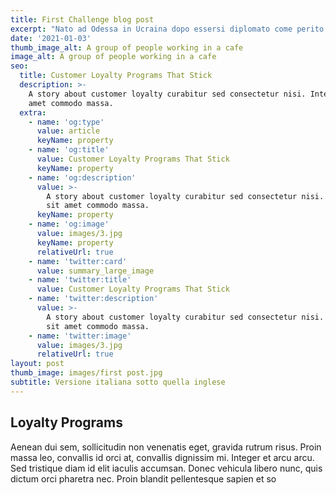 ```yaml
---
title: First Challenge blog post
excerpt: "Nato ad Odessa in Ucraina dopo essersi diplomato come perito manutentore Aeronautico presso l’I.T.I.S\_ G. Feltrinelli di Milano si iscrive al corso di laurea in Ingegneria Industriale Meccanica all'Università di Pavia. Durante il primo anno universitario entra a far parte del UniPV Sailing Team spinto dalla voglia di far esperienza\_ e di contribuire con le proprie conoscenze in ambito aeronautico. Entra nel Team Performance, partecipando principalmente alla progettazione dello scafo e al miglioramento dell’efficienza generale.Nel tempo libero, oltre alla passione per la chitarra elettrica, segue con interesse i progressi in campo aerospaziale e nel settore dell’automotive. La fluenza in lingua inglese ha reso possibile l’apprendimento di nozioni aggiuntive in campo tecnico, che lo motivano alla creazione di progetti personali su Fusion360 e su carta, mantenendo alta la voglia di reinventarsi e migliorarsi nel tempo."
date: '2021-01-03'
thumb_image_alt: A group of people working in a cafe
image_alt: A group of people working in a cafe
seo:
  title: Customer Loyalty Programs That Stick
  description: >-
    A story about customer loyalty curabitur sed consectetur nisi. Integer sit
    amet commodo massa.
  extra:
    - name: 'og:type'
      value: article
      keyName: property
    - name: 'og:title'
      value: Customer Loyalty Programs That Stick
      keyName: property
    - name: 'og:description'
      value: >-
        A story about customer loyalty curabitur sed consectetur nisi. Integer
        sit amet commodo massa.
      keyName: property
    - name: 'og:image'
      value: images/3.jpg
      keyName: property
      relativeUrl: true
    - name: 'twitter:card'
      value: summary_large_image
    - name: 'twitter:title'
      value: Customer Loyalty Programs That Stick
    - name: 'twitter:description'
      value: >-
        A story about customer loyalty curabitur sed consectetur nisi. Integer
        sit amet commodo massa.
    - name: 'twitter:image'
      value: images/3.jpg
      relativeUrl: true
layout: post
thumb_image: images/first post.jpg
subtitle: Versione italiana sotto quella inglese
---
```

## Loyalty Programs

Aenean dui sem, sollicitudin non venenatis eget, gravida rutrum risus. Proin massa leo, convallis id orci at, convallis dignissim mi. Integer et arcu arcu. Sed tristique diam id elit iaculis accumsan. Donec vehicula libero nunc, quis dictum orci pharetra nec. Proin blandit pellentesque sapien et so
